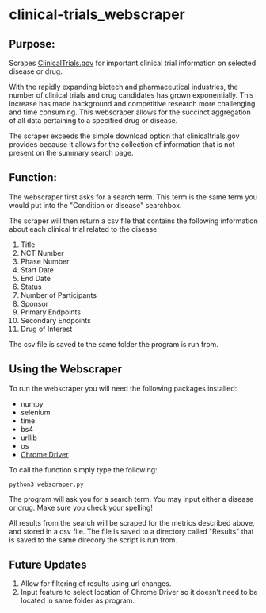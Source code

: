# clinical-trials_webscraper

## Purpose:

Scrapes [ClinicalTrials.gov](https://clinicaltrials.gov/) for important clinical trial information on selected disease or drug. 

With the rapidly expanding biotech and pharmaceutical industries, the number of clinical trials and drug candidates has grown exponentially. This increase has made background and competitive research more challenging and time consuming. This webscraper allows for the succinct aggregation of all data pertaining to a specified drug or disease.

The scraper exceeds the simple download option that clinicaltrials.gov provides because it allows for the collection of information that is not present on the summary search page.


## Function:

The webscraper first asks for a search term. This term is the same term you would put into the "Condition or disease" searchbox.

The scraper will then return a csv file that contains the following information about each clinical trial related to the disease:

1. Title
2. NCT Number
3. Phase Number
4. Start Date
5. End Date
6. Status
7. Number of Participants
8. Sponsor
9. Primary Endpoints
10. Secondary Endpoints
11. Drug of Interest

The csv file is saved to the same folder the program is run from.

## Using the Webscraper

To run the webscraper you will need the following packages installed:

* numpy
* selenium
* time
* bs4
* urllib
* os
* [Chrome Driver](https://chromedriver.chromium.org/)


To call the function simply type the following:
```
python3 webscraper.py
```

The program will ask you for a search term. You may input either a disease or drug. Make sure you check your spelling!

All results from the search will be scraped for the metrics described above, and stored in a csv file. The file is saved to a directory called "Results" that is saved to the same direcory the script is run from.

## Future Updates

1. Allow for filtering of results using url changes.
2. Input feature to select location of Chrome Driver so it doesn't need to be located in same folder as program.
